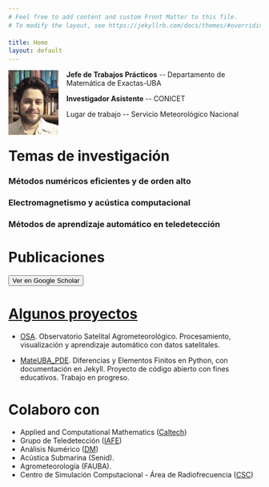 ```yaml
---
# Feel free to add content and custom Front Matter to this file.
# To modify the layout, see https://jekyllrb.com/docs/themes/#overriding-theme-defaults

title: Home
layout: default
---
```


<img src="images/face2020.jpeg" width=100 height=auto align=center style="float:left; margin-right: 16px;">
<p><b>Jefe de Trabajos Prácticos</b> -- Departamento de Matemática de Exactas-UBA</p>
<p> <b>Investigador Asistente </b> -- CONICET </p>
<p> Lugar de trabajo -- Servicio Meteorológico Nacional</p>
<p style="clear:left;"></p>

# Temas de investigación

### Métodos numéricos eficientes y de orden alto

### Electromagnetismo y acústica computacional

### Métodos de aprendizaje automático en teledetección

# Publicaciones

<a href="http://scholar.google.com/citations?user=Ovk70UEAAAAJ&hl=es&authuser=1"> 
<button>Ver en Google Scholar</button>

# Algunos proyectos

- [OSA](https://mdmaas.github.io/OSEE/). Observatorio Satelital Agrometeorológico. 
Procesamiento, visualización y aprendizaje automático con datos satelitales. 

- [MateUBA_PDE](https://mdmaas.github.io/MiniFEMLib/). Diferencias y Elementos Finitos en Python,
con documentación en Jekyll. Proyecto de código abierto con fines educativos. Trabajo en progreso.

# Colaboro con

- Applied and Computational Mathematics (<a href="http://www.its.caltech.edu/~obruno/">Caltech</a>)
- Grupo de Teledetección (<a href="http://www.iafe.uba.ar/wordpress/">IAFE</a>)
- Análisis Numérico (<a href="http://mate.dm.uba.ar/~rduran/research_group/participants.html">DM</a>)
- Acústica Submarina (Senid).
- Agrometeorología (FAUBA).
- Centro de Simulación Computacional - Área de Radiofrecuencia (<a href="http://csc.conicet.gov.ar/">CSC</a>)


